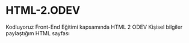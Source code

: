 # HTML-2.ODEV
Kodluyoruz Front-End Eğitimi kapsamında HTML 2 ODEV
Kişisel bilgiler paylaştığım HTML sayfası
